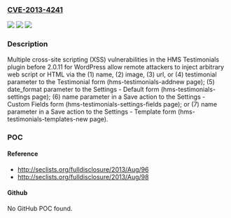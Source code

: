 ### [CVE-2013-4241](https://cve.mitre.org/cgi-bin/cvename.cgi?name=CVE-2013-4241)
![](https://img.shields.io/static/v1?label=Product&message=HMS%20Testimonials&color=blue)
![](https://img.shields.io/static/v1?label=Version&message=n%2Fa&color=blue)
![](https://img.shields.io/static/v1?label=Vulnerability&message=Cross-Site%20Scripting&color=brighgreen)

### Description

Multiple cross-site scripting (XSS) vulnerabilities in the HMS Testimonials plugin before 2.0.11 for WordPress allow remote attackers to inject arbitrary web script or HTML via the (1) name, (2) image, (3) url, or (4) testimonial parameter to the Testimonial form (hms-testimonials-addnew page); (5) date_format parameter to the Settings - Default form (hms-testimonials-settings page); (6) name parameter in a Save action to the Settings - Custom Fields form (hms-testimonials-settings-fields page); or (7) name parameter in a Save action to the Settings - Template form (hms-testimonials-templates-new page).

### POC

#### Reference
- http://seclists.org/fulldisclosure/2013/Aug/96
- http://seclists.org/fulldisclosure/2013/Aug/98

#### Github
No GitHub POC found.

